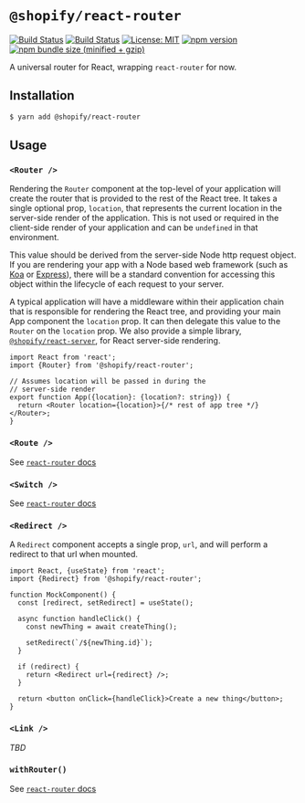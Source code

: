 # `@shopify/react-router`

[![Build Status](https://github.com/Shopify/quilt/workflows/Node-CI/badge.svg?branch=master)](https://github.com/Shopify/quilt/actions?query=workflow%3ANode-CI)
[![Build Status](https://github.com/Shopify/quilt/workflows/Ruby-CI/badge.svg?branch=master)](https://github.com/Shopify/quilt/actions?query=workflow%3ARuby-CI)
[![License: MIT](https://img.shields.io/badge/License-MIT-green.svg)](LICENSE.md) [![npm version](https://badge.fury.io/js/%40shopify%2Freact-router.svg)](https://badge.fury.io/js/%40shopify%2Freact-router.svg) [![npm bundle size (minified + gzip)](https://img.shields.io/bundlephobia/minzip/@shopify/react-router.svg)](https://img.shields.io/bundlephobia/minzip/@shopify/react-router.svg)

A universal router for React, wrapping `react-router` for now.

## Installation

```bash
$ yarn add @shopify/react-router
```

## Usage

### `<Router />`

Rendering the `Router` component at the top-level of your application will create the router that is provided to the rest of the React tree. It takes a single optional prop, `location`, that represents the current location in the server-side render of the application. This is not used or required in the client-side render of your application and can be `undefined` in that environment.

This value should be derived from the server-side Node http request object. If you are rendering your app with a Node based web framework (such as [Koa](https://koajs.com/#request) or [Express](http://expressjs.com/en/5x/api.html#req)), there will be a standard convention for accessing this object within the lifecycle of each request to your server.

A typical application will have a middleware within their application chain that is responsible for rendering the React tree, and providing your main App component the `location` prop. It can then delegate this value to the `Router` on the `location` prop. We also provide a simple library, [`@shopify/react-server`](../react-server/README.md), for React server-side rendering.

```tsx
import React from 'react';
import {Router} from '@shopify/react-router';

// Assumes location will be passed in during the
// server-side render
export function App({location}: {location?: string}) {
  return <Router location={location}>{/* rest of app tree */}</Router>;
}
```

### `<Route />`

See [`react-router` docs](https://reacttraining.com/react-router/web/api/Route)

### `<Switch />`

See [`react-router` docs](https://reacttraining.com/react-router/web/api/Switch)

### `<Redirect />`

A `Redirect` component accepts a single prop, `url`, and will perform a redirect to that url when mounted.

```tsx
import React, {useState} from 'react';
import {Redirect} from '@shopify/react-router';

function MockComponent() {
  const [redirect, setRedirect] = useState();

  async function handleClick() {
    const newThing = await createThing();

    setRedirect(`/${newThing.id}`);
  }

  if (redirect) {
    return <Redirect url={redirect} />;
  }

  return <button onClick={handleClick}>Create a new thing</button>;
}
```

### `<Link />`

_TBD_

### `withRouter()`

See [`react-router` docs](https://reacttraining.com/react-router/core/api/withRouter)

